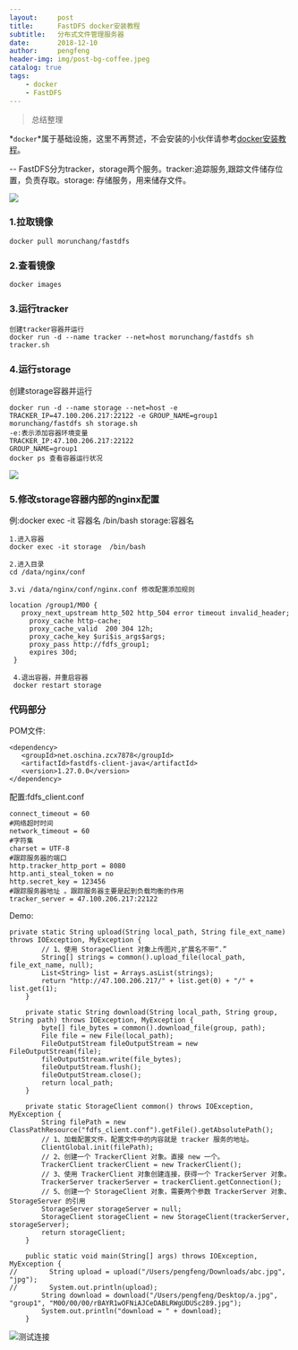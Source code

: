 ```yaml
---
layout:     post
title:      FastDFS docker安装教程
subtitle:   分布式文件管理服务器
date:       2018-12-10
author:     pengfeng
header-img: img/post-bg-coffee.jpeg
catalog: true
tags:
    - docker
    - FastDFS
---
```


>总结整理

  *`docker`*属于基础设施，这里不再赘述，不会安装的小伙伴请参考[docker安装教程](http://www.runoob.com/docker/docker-tutorial.html)。
  
  --
  FastDFS分为tracker，storage两个服务。tracker:追踪服务,跟踪文件储存位置，负责存取。storage: 存储服务，用来储存文件。
  
  ![](http://47.100.206.217/group1/M00/00/00/rBAYR1wOQwCAXtuNAAn3sLm0lac142.jpg)
  
### 1.拉取镜像
    docker pull morunchang/fastdfs

### 2.查看镜像
    docker images
    
### 3.运行tracker
    创建tracker容器并运行
    docker run -d --name tracker --net=host morunchang/fastdfs sh tracker.sh

### 4.运行storage
创建storage容器并运行
    
    docker run -d --name storage --net=host -e TRACKER_IP=47.100.206.217:22122 -e GROUP_NAME=group1 morunchang/fastdfs sh storage.sh
    -e:表示添加容器环境变量
    TRACKER_IP:47.100.206.217:22122
    GROUP_NAME=group1
    docker ps 查看容器运行状况
   ![](http://47.100.206.217/group1/M00/00/00/rBAYR1wOQrmAHFCyAAJVXAhyrYU891.jpg)
    
### 5.修改storage容器内部的nginx配置
例:docker exec -it 容器名 /bin/bash
storage:容器名

    1.进入容器
    docker exec -it storage  /bin/bash
    
    2.进入目录
    cd /data/nginx/conf
    
    3.vi /data/nginx/conf/nginx.conf 修改配置添加规则
    
    location /group1/M00 {
       proxy_next_upstream http_502 http_504 error timeout invalid_header;
         proxy_cache http-cache;
         proxy_cache_valid  200 304 12h;
         proxy_cache_key $uri$is_args$args;
         proxy_pass http://fdfs_group1;
         expires 30d;
     }
     
     4.退出容器，并重启容器
     docker restart storage
     

### 代码部分
    
POM文件:

    <dependency>
       <groupId>net.oschina.zcx7878</groupId>
       <artifactId>fastdfs-client-java</artifactId>
       <version>1.27.0.0</version>
    </dependency>

配置:fdfs_client.conf
    
    connect_timeout = 60
    #网络超时时间
    network_timeout = 60
    #字符集
    charset = UTF-8
    #跟踪服务器的端口
    http.tracker_http_port = 8080
    http.anti_steal_token = no
    http.secret_key = 123456
    #跟踪服务器地址 。跟踪服务器主要是起到负载均衡的作用
    tracker_server = 47.100.206.217:22122
    
Demo:

    private static String upload(String local_path, String file_ext_name) throws IOException, MyException {
            // 1、使用 StorageClient 对象上传图片,扩展名不带“.”
            String[] strings = common().upload_file(local_path, file_ext_name, null);
            List<String> list = Arrays.asList(strings);
            return "http://47.100.206.217/" + list.get(0) + "/" + list.get(1);
        }
    
        private static String download(String local_path, String group, String path) throws IOException, MyException {
            byte[] file_bytes = common().download_file(group, path);
            File file = new File(local_path);
            FileOutputStream fileOutputStream = new FileOutputStream(file);
            fileOutputStream.write(file_bytes);
            fileOutputStream.flush();
            fileOutputStream.close();
            return local_path;
        }
    
        private static StorageClient common() throws IOException, MyException {
            String filePath = new ClassPathResource("fdfs_client.conf").getFile().getAbsolutePath();
            // 1、加载配置文件，配置文件中的内容就是 tracker 服务的地址。
            ClientGlobal.init(filePath);
            // 2、创建一个 TrackerClient 对象。直接 new 一个。
            TrackerClient trackerClient = new TrackerClient();
            // 3、使用 TrackerClient 对象创建连接，获得一个 TrackerServer 对象。
            TrackerServer trackerServer = trackerClient.getConnection();
            // 5、创建一个 StorageClient 对象，需要两个参数 TrackerServer 对象、StorageServer 的引用
            StorageServer storageServer = null;
            StorageClient storageClient = new StorageClient(trackerServer, storageServer);
            return storageClient;
        }
    
        public static void main(String[] args) throws IOException, MyException {
    //        String upload = upload("/Users/pengfeng/Downloads/abc.jpg", "jpg");
    //        System.out.println(upload);
            String download = download("/Users/pengfeng/Desktop/a.jpg", "group1", "M00/00/00/rBAYR1wOFNiAJCeDABLRWgUDUSc289.jpg");
            System.out.println("download = " + download);
        }    

![测试连接](http://47.100.206.217/group1/M00/00/00/rBAYR1wOFNiAJCeDABLRWgUDUSc289.jpg)




















    